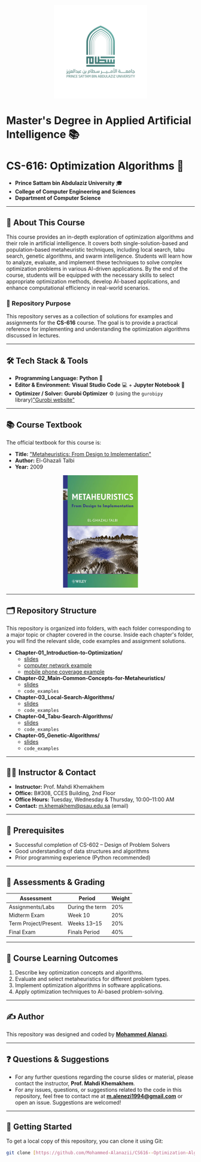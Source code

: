 <p align="center">
  <img src="https://raw.githubusercontent.com/Mohammed-Alanazii/CS616--Optimization-Algorithms/main/Files/IMG-20230527-WA0002%20(1).jpg" alt="Prince Sattam bin Abdulaziz University Logo" width="250">
</p>

# Master's Degree in Applied Artificial Intelligence 📚
# CS-616: Optimization Algorithms 🧮

* **Prince Sattam bin Abdulaziz University** 🎓
* **College of Computer Engineering and Sciences**
* **Department of Computer Science**

---

## 📖 About This Course

This course provides an in-depth exploration of optimization algorithms and their role in artificial intelligence. It covers both single-solution-based and population-based metaheuristic techniques, including local search, tabu search, genetic algorithms, and swarm intelligence. Students will learn how to analyze, evaluate, and implement these techniques to solve complex optimization problems in various AI-driven applications. By the end of the course, students will be equipped with the necessary skills to select appropriate optimization methods, develop AI-based applications, and enhance computational efficiency in real-world scenarios.

### 🎯 Repository Purpose

This repository serves as a collection of solutions for examples and assignments for the **CS-616** course. The goal is to provide a practical reference for implementing and understanding the optimization algorithms discussed in lectures.

---

## 🛠️ Tech Stack & Tools

* **Programming Language:** **Python** 🐍
* **Editor & Environment:** **Visual Studio Code** 💻 + **Jupyter Notebook** 📓
* **Optimizer / Solver:** **Gurobi Optimizer** ⚙️ (using the `gurobipy` library)["Gurobi website"](https://www.gurobi.com/faqs/gurobipy/)

---

## 📚 Course Textbook

The official textbook for this course is:

* **Title:** ["Metaheuristics: From Design to Implementation"](https://www.wiley.com/en-us/Metaheuristics%3A+From+Design+to+Implementation-p-9780470278581)
* **Author:** El-Ghazali Talbi
* **Year:** 2009

<p align="center">
  <img src="https://raw.githubusercontent.com/Mohammed-Alanazii/CS616--Optimization-Algorithms/main/Files/0470278587.jpg" alt="Book Cover" width="200">
</p>

---

## 🗂️ Repository Structure

This repository is organized into folders, with each folder corresponding to a major topic or chapter covered in the course. Inside each chapter's folder, you will find the relevant slide, code examples and assignment solutions.

* **Chapter-01_Introduction-to-Optimization/**
    * [slides](https://github.com/Mohammed-Alanazii/CS616--Optimization-Algorithms/blob/da48d9f5b9473de2b8d941e5fad3c0f034c31767/CH01/AO_CS616_chapter_01.pdf)
    * [computer network example](https://github.com/Mohammed-Alanazii/CS616--Optimization-Algorithms/blob/da48d9f5b9473de2b8d941e5fad3c0f034c31767/CH01/computer_network.ipynb)
    * [mobile phone coverage example](https://github.com/Mohammed-Alanazii/CS616--Optimization-Algorithms/blob/da48d9f5b9473de2b8d941e5fad3c0f034c31767/CH01/mobile_phone_coverage.ipynb)
* **Chapter-02_Main-Common-Concepts-for-Metaheuristics/**
    * [slides](https://github.com/Mohammed-Alanazii/CS616--Optimization-Algorithms/blob/db5e92e497750aebdc5533efc34e0d053f7b8d05/CH02/AO_CS616_chapter_02.pdf)
    * `code_examples`
* **Chapter-03_Local-Search-Algorithms/**
    * [slides](https://github.com/Mohammed-Alanazii/CS616--Optimization-Algorithms/blob/db5e92e497750aebdc5533efc34e0d053f7b8d05/CH03/AO_CS616_chapter_03.pdf)
    * `code_examples`
* **Chapter-04_Tabu-Search-Algorithms/**
    * [slides](https://github.com/Mohammed-Alanazii/CS616--Optimization-Algorithms/blob/db5e92e497750aebdc5533efc34e0d053f7b8d05/CH04/AO_CS616_chapter_04.pdf)
    * `code_examples`
* **Chapter-05_Genetic-Algorithms/**
    * [slides](https://github.com/Mohammed-Alanazii/CS616--Optimization-Algorithms/blob/db5e92e497750aebdc5533efc34e0d053f7b8d05/CH04/AO_CS616_chapter_05.pdf)
    * `code_examples`

---

## 🧑‍🏫 Instructor & Contact

* **Instructor:** Prof. Mahdi Khemakhem
* **Office:** B#308, CCES Building, 2nd Floor
* **Office Hours:** Tuesday, Wednesday & Thursday, 10:00–11:00 AM
* **Contact:** m.khemakhem@psau.edu.sa (email)

---

## 🔑 Prerequisites

* Successful completion of CS-602 – Design of Problem Solvers
* Good understanding of data structures and algorithms
* Prior programming experience (Python recommended)

---

## 🏅 Assessments & Grading

| Assessment            | Period              | Weight |
| --------------------- | ------------------- | ------ |
| Assignments/Labs      | During the term     | 20%    |
| Midterm Exam          | Week 10             | 20%    |
| Term Project/Present. | Weeks 13–15         | 20%    |
| Final Exam            | Finals Period       | 40%    |

---

## 🦾 Course Learning Outcomes

1.  Describe key optimization concepts and algorithms.
2.  Evaluate and select metaheuristics for different problem types.
3.  Implement optimization algorithms in software applications.
4.  Apply optimization techniques to AI-based problem-solving.

---

## ✍️ Author

This repository was designed and coded by **[Mohammed Alanazi](https://github.com/Mohammed-Alanazii)**.

---

## ❓ Questions & Suggestions

* For any further questions regarding the course slides or material, please contact the instructor, **Prof. Mahdi Khemakhem**.
* For any issues, questions, or suggestions related to the code in this repository, feel free to contact me at **m.alenezi1994@gmail.com** or open an issue. Suggestions are welcomed!


---

## 🚀 Getting Started

To get a local copy of this repository, you can clone it using Git:

```sh
git clone [https://github.com/Mohammed-Alanazii/CS616--Optimization-Algorithms.git](https://github.com/Mohammed-Alanazii/CS616--Optimization-Algorithms.git)